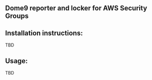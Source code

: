 Dome9 reporter and locker for AWS Security Groups
-------------------------------------------------

Installation instructions:
---
TBD

Usage:
---
TBD